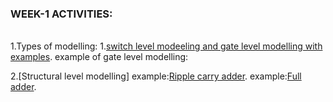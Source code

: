 ### WEEK-1 ACTIVITIES:
<br>1.Types of modelling:
1.[switch level modeeling and gate level modelling with examples]().
example of gate level modelling:

2.[Structural level modelling]
example:[Ripple carry adder]().
example:[Full adder]().

